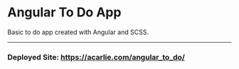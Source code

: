 # Angular To Do App
Basic to do app created with Angular and SCSS.

---
### Deployed Site: https://acarlie.com/angular_to_do/